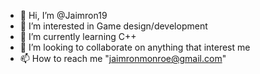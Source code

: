 - 👋 Hi, I’m @Jaimron19
- 👀 I’m interested in Game design/development
- 🌱 I’m currently learning C++
- 💞️ I’m looking to collaborate on anything that interest me
- 📫 How to reach me "jaimronmonroe@gmail.com"

<!---
Jaimron19/Jaimron19 is a ✨ special ✨ repository because its `README.md` (this file) appears on your GitHub profile.
You can click the Preview link to take a look at your changes.
--->
